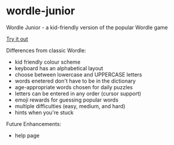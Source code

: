 # wordle-junior

Wordle Junior - a kid-friendly version of the popular Wordle game

[Try it out](https://wordlekids.com)

Differences from classic Wordle:

- kid friendly colour scheme
- keyboard has an alphabetical layout
- choose between lowercase and UPPERCASE letters
- words enetered don't have to be in the dictionary
- age-appropriate words chosen for daily puzzles
- letters can be entered in any order (cursor support)
- emoji rewards for guessing popular words
- multiple difficulties (easy, medium, and hard)
- hints when you're stuck

Future Enhancements:

- help page
